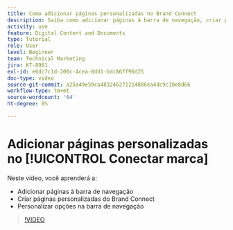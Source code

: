 ```yaml
---
title: Como adicionar páginas personalizadas no Brand Connect
description: Saiba como adicionar páginas à barra de navegação, criar páginas personalizadas e personalizar opções na barra de navegação no Brand Connect para [!UICONTROL DAM DO WORKFRONT].
activity: use
feature: Digital Content and Documents
type: Tutorial
role: User
level: Beginner
team: Technical Marketing
jira: KT-8981
exl-id: e6dc7c1d-200c-4cea-8dd1-bdc86ff96d25
doc-type: video
source-git-commit: a25a49e59ca483246271214886ea4dc9c10e8d66
workflow-type: tm+mt
source-wordcount: '64'
ht-degree: 0%

---
```


# Adicionar páginas personalizadas no [!UICONTROL Conectar marca]

Neste vídeo, você aprenderá a:

* Adicionar páginas à barra de navegação
* Criar páginas personalizadas do Brand Connect
* Personalizar opções na barra de navegação

>[!VIDEO](https://video.tv.adobe.com/v/335243/?quality=12&learn=on)
